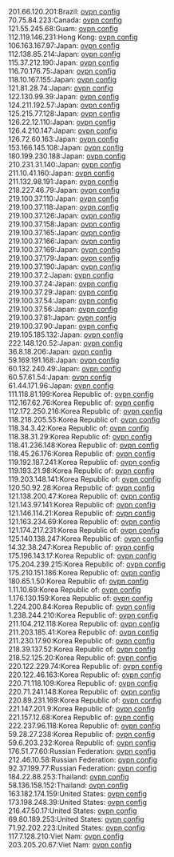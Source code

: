 201.66.120.201:Brazil: [ovpn config](vpn/201_66_120_201.ovpn)  
70.75.84.223:Canada: [ovpn config](vpn/70_75_84_223.ovpn)  
121.55.245.68:Guam: [ovpn config](vpn/121_55_245_68.ovpn)  
112.119.146.231:Hong Kong: [ovpn config](vpn/112_119_146_231.ovpn)  
106.163.167.97:Japan: [ovpn config](vpn/106_163_167_97.ovpn)  
112.138.85.214:Japan: [ovpn config](vpn/112_138_85_214.ovpn)  
115.37.212.190:Japan: [ovpn config](vpn/115_37_212_190.ovpn)  
116.70.176.75:Japan: [ovpn config](vpn/116_70_176_75.ovpn)  
118.10.167.155:Japan: [ovpn config](vpn/118_10_167_155.ovpn)  
121.81.28.74:Japan: [ovpn config](vpn/121_81_28_74.ovpn)  
122.130.99.39:Japan: [ovpn config](vpn/122_130_99_39.ovpn)  
124.211.192.57:Japan: [ovpn config](vpn/124_211_192_57.ovpn)  
125.215.77.128:Japan: [ovpn config](vpn/125_215_77_128.ovpn)  
126.22.12.110:Japan: [ovpn config](vpn/126_22_12_110.ovpn)  
126.4.210.147:Japan: [ovpn config](vpn/126_4_210_147.ovpn)  
126.72.60.163:Japan: [ovpn config](vpn/126_72_60_163.ovpn)  
153.166.145.108:Japan: [ovpn config](vpn/153_166_145_108.ovpn)  
180.199.230.188:Japan: [ovpn config](vpn/180_199_230_188.ovpn)  
210.231.31.140:Japan: [ovpn config](vpn/210_231_31_140.ovpn)  
211.10.41.160:Japan: [ovpn config](vpn/211_10_41_160.ovpn)  
211.132.98.191:Japan: [ovpn config](vpn/211_132_98_191.ovpn)  
218.227.46.79:Japan: [ovpn config](vpn/218_227_46_79.ovpn)  
219.100.37.110:Japan: [ovpn config](vpn/219_100_37_110.ovpn)  
219.100.37.118:Japan: [ovpn config](vpn/219_100_37_118.ovpn)  
219.100.37.126:Japan: [ovpn config](vpn/219_100_37_126.ovpn)  
219.100.37.158:Japan: [ovpn config](vpn/219_100_37_158.ovpn)  
219.100.37.165:Japan: [ovpn config](vpn/219_100_37_165.ovpn)  
219.100.37.166:Japan: [ovpn config](vpn/219_100_37_166.ovpn)  
219.100.37.169:Japan: [ovpn config](vpn/219_100_37_169.ovpn)  
219.100.37.179:Japan: [ovpn config](vpn/219_100_37_179.ovpn)  
219.100.37.190:Japan: [ovpn config](vpn/219_100_37_190.ovpn)  
219.100.37.2:Japan: [ovpn config](vpn/219_100_37_2.ovpn)  
219.100.37.24:Japan: [ovpn config](vpn/219_100_37_24.ovpn)  
219.100.37.29:Japan: [ovpn config](vpn/219_100_37_29.ovpn)  
219.100.37.54:Japan: [ovpn config](vpn/219_100_37_54.ovpn)  
219.100.37.56:Japan: [ovpn config](vpn/219_100_37_56.ovpn)  
219.100.37.81:Japan: [ovpn config](vpn/219_100_37_81.ovpn)  
219.100.37.90:Japan: [ovpn config](vpn/219_100_37_90.ovpn)  
219.105.185.132:Japan: [ovpn config](vpn/219_105_185_132.ovpn)  
222.148.120.52:Japan: [ovpn config](vpn/222_148_120_52.ovpn)  
36.8.18.206:Japan: [ovpn config](vpn/36_8_18_206.ovpn)  
59.169.191.168:Japan: [ovpn config](vpn/59_169_191_168.ovpn)  
60.132.240.49:Japan: [ovpn config](vpn/60_132_240_49.ovpn)  
60.57.61.54:Japan: [ovpn config](vpn/60_57_61_54.ovpn)  
61.44.171.96:Japan: [ovpn config](vpn/61_44_171_96.ovpn)  
111.118.81.199:Korea Republic of: [ovpn config](vpn/111_118_81_199.ovpn)  
112.167.62.76:Korea Republic of: [ovpn config](vpn/112_167_62_76.ovpn)  
112.172.250.216:Korea Republic of: [ovpn config](vpn/112_172_250_216.ovpn)  
118.218.205.55:Korea Republic of: [ovpn config](vpn/118_218_205_55.ovpn)  
118.34.3.42:Korea Republic of: [ovpn config](vpn/118_34_3_42.ovpn)  
118.38.31.29:Korea Republic of: [ovpn config](vpn/118_38_31_29.ovpn)  
118.41.236.148:Korea Republic of: [ovpn config](vpn/118_41_236_148.ovpn)  
118.45.26.176:Korea Republic of: [ovpn config](vpn/118_45_26_176.ovpn)  
119.192.187.241:Korea Republic of: [ovpn config](vpn/119_192_187_241.ovpn)  
119.193.21.98:Korea Republic of: [ovpn config](vpn/119_193_21_98.ovpn)  
119.203.148.141:Korea Republic of: [ovpn config](vpn/119_203_148_141.ovpn)  
120.50.92.28:Korea Republic of: [ovpn config](vpn/120_50_92_28.ovpn)  
121.138.200.47:Korea Republic of: [ovpn config](vpn/121_138_200_47.ovpn)  
121.143.97.141:Korea Republic of: [ovpn config](vpn/121_143_97_141.ovpn)  
121.146.114.21:Korea Republic of: [ovpn config](vpn/121_146_114_21.ovpn)  
121.163.234.69:Korea Republic of: [ovpn config](vpn/121_163_234_69.ovpn)  
121.174.217.231:Korea Republic of: [ovpn config](vpn/121_174_217_231.ovpn)  
125.140.138.247:Korea Republic of: [ovpn config](vpn/125_140_138_247.ovpn)  
14.32.38.247:Korea Republic of: [ovpn config](vpn/14_32_38_247.ovpn)  
175.196.143.17:Korea Republic of: [ovpn config](vpn/175_196_143_17.ovpn)  
175.204.239.215:Korea Republic of: [ovpn config](vpn/175_204_239_215.ovpn)  
175.210.151.186:Korea Republic of: [ovpn config](vpn/175_210_151_186.ovpn)  
180.65.1.50:Korea Republic of: [ovpn config](vpn/180_65_1_50.ovpn)  
1.11.10.69:Korea Republic of: [ovpn config](vpn/1_11_10_69.ovpn)  
1.176.130.159:Korea Republic of: [ovpn config](vpn/1_176_130_159.ovpn)  
1.224.200.84:Korea Republic of: [ovpn config](vpn/1_224_200_84.ovpn)  
1.238.244.210:Korea Republic of: [ovpn config](vpn/1_238_244_210.ovpn)  
211.104.212.118:Korea Republic of: [ovpn config](vpn/211_104_212_118.ovpn)  
211.203.185.41:Korea Republic of: [ovpn config](vpn/211_203_185_41.ovpn)  
211.230.17.90:Korea Republic of: [ovpn config](vpn/211_230_17_90.ovpn)  
218.39.137.52:Korea Republic of: [ovpn config](vpn/218_39_137_52.ovpn)  
218.52.125.20:Korea Republic of: [ovpn config](vpn/218_52_125_20.ovpn)  
220.122.229.74:Korea Republic of: [ovpn config](vpn/220_122_229_74.ovpn)  
220.122.46.163:Korea Republic of: [ovpn config](vpn/220_122_46_163.ovpn)  
220.71.118.109:Korea Republic of: [ovpn config](vpn/220_71_118_109.ovpn)  
220.71.241.148:Korea Republic of: [ovpn config](vpn/220_71_241_148.ovpn)  
220.89.231.169:Korea Republic of: [ovpn config](vpn/220_89_231_169.ovpn)  
221.147.201.9:Korea Republic of: [ovpn config](vpn/221_147_201_9.ovpn)  
221.157.12.68:Korea Republic of: [ovpn config](vpn/221_157_12_68.ovpn)  
222.237.96.118:Korea Republic of: [ovpn config](vpn/222_237_96_118.ovpn)  
59.28.27.238:Korea Republic of: [ovpn config](vpn/59_28_27_238.ovpn)  
59.6.203.232:Korea Republic of: [ovpn config](vpn/59_6_203_232.ovpn)  
176.51.77.60:Russian Federation: [ovpn config](vpn/176_51_77_60.ovpn)  
212.46.10.58:Russian Federation: [ovpn config](vpn/212_46_10_58.ovpn)  
92.37.199.77:Russian Federation: [ovpn config](vpn/92_37_199_77.ovpn)  
184.22.88.253:Thailand: [ovpn config](vpn/184_22_88_253.ovpn)  
58.136.158.152:Thailand: [ovpn config](vpn/58_136_158_152.ovpn)  
163.182.174.159:United States: [ovpn config](vpn/163_182_174_159.ovpn)  
173.198.248.39:United States: [ovpn config](vpn/173_198_248_39.ovpn)  
216.47.50.17:United States: [ovpn config](vpn/216_47_50_17.ovpn)  
69.80.189.253:United States: [ovpn config](vpn/69_80_189_253.ovpn)  
71.92.202.223:United States: [ovpn config](vpn/71_92_202_223.ovpn)  
117.7.128.210:Viet Nam: [ovpn config](vpn/117_7_128_210.ovpn)  
203.205.20.67:Viet Nam: [ovpn config](vpn/203_205_20_67.ovpn)  
